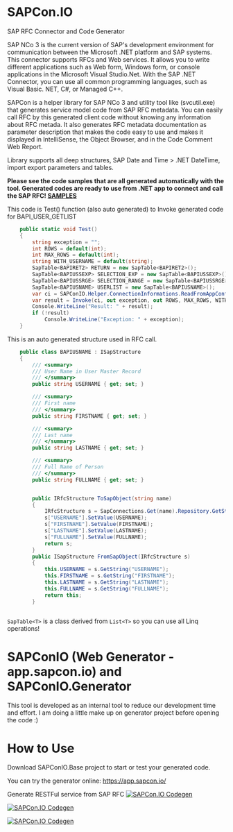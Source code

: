 # SAPCon.IO
SAP RFC Connector and Code Generator

SAP NCo 3 is the current version of SAP's development environment for communication between the Microsoft .NET platform and SAP systems. This connector supports RFCs and Web services. It allows you to write different applications such as Web form, Windows form, or console applications in the Microsoft Visual Studio.Net.
With the SAP .NET Connector, you can use all common programming languages, such as Visual Basic. NET, C#, or Managed C++.

SAPCon is a helper library for SAP NCo 3 and utility tool like (svcutil.exe) that generates service model code from SAP RFC metadata. You can easily call RFC by this generated client code without knowing any information about RFC metada.
It also generates RFC metadata documentation as parameter description that makes the code easy to use and makes it displayed in IntelliSense, the Object Browser, and in the Code Comment Web Report.

Library supports all deep structures, SAP Date and Time > .NET DateTime, import export parameters and tables.

**Please see the code samples that are all generated automatically with the tool. Generated codes are ready to use from .NET app to connect and call the SAP RFC!
[SAMPLES](https://github.com/mbasaran/SAPCon/tree/master/samples/)**

This code is Test() function (also auto generated) to Invoke generated code for BAPI_USER_GETLIST

```C#
    public static void Test()
    {
        string exception = "";
        int ROWS = default(int);
        int MAX_ROWS = default(int);
        string WITH_USERNAME = default(string);
        SapTable<BAPIRET2> RETURN = new SapTable<BAPIRET2>();
        SapTable<BAPIUSSEXP> SELECTION_EXP = new SapTable<BAPIUSSEXP>();
        SapTable<BAPIUSSRGE> SELECTION_RANGE = new SapTable<BAPIUSSRGE>();
        SapTable<BAPIUSNAME> USERLIST = new SapTable<BAPIUSNAME>();
        var ci = SAPConIO.Helper.ConnectionInformations.ReadFromAppConfig();
        var result = Invoke(ci, out exception, out ROWS, MAX_ROWS, WITH_USERNAME, ref RETURN, ref SELECTION_EXP, ref SELECTION_RANGE, ref USERLIST);
        Console.WriteLine("Result: " + result);
        if (!result)
            Console.WriteLine("Exception: " + exception);
    }

```

This is an auto generated structure used in RFC call.
```C#
    public class BAPIUSNAME : ISapStructure
    {
        /// <summary>
        /// User Name in User Master Record 
        /// </summary>
        public string USERNAME { get; set; }

        /// <summary>
        /// First name 
        /// </summary>
        public string FIRSTNAME { get; set; }

        /// <summary>
        /// Last name 
        /// </summary>
        public string LASTNAME { get; set; }

        /// <summary>
        /// Full Name of Person 
        /// </summary>
        public string FULLNAME { get; set; }


        public IRfcStructure ToSapObject(string name)
        {
            IRfcStructure s = SapConnections.Get(name).Repository.GetStructureMetadata("BAPIUSNAME").CreateStructure();
            s["USERNAME"].SetValue(USERNAME);
            s["FIRSTNAME"].SetValue(FIRSTNAME);
            s["LASTNAME"].SetValue(LASTNAME);
            s["FULLNAME"].SetValue(FULLNAME);
            return s;
        }
        public ISapStructure FromSapObject(IRfcStructure s)
        {
            this.USERNAME = s.GetString("USERNAME");
            this.FIRSTNAME = s.GetString("FIRSTNAME");
            this.LASTNAME = s.GetString("LASTNAME");
            this.FULLNAME = s.GetString("FULLNAME");
            return this;
        }
    
 ```

```SapTable<T>``` is a class derived from ```List<T>``` so you can use all Linq operations! 

# SAPConIO (Web Generator - app.sapcon.io) and SAPConIO.Generator 
This tool is developed as an internal tool to reduce our development time and effort. I am doing a little make up on generator project before opening the code :)

# How to Use
Download SAPConIO.Base project to start or test your generated code.

You can try the generator online: https://app.sapcon.io/

Generate RESTFul service from SAP RFC
[![SAPCon.IO Codegen](http://i3.ytimg.com/vi/grcEW4ri-7g/maxresdefault.jpg)](https://youtube.com/embed/grcEW4ri-7g)

[![SAPCon.IO Codegen](https://i.ytimg.com/vi/OvJWFu9CRiY/hqdefault.jpg?sqp=-oaymwEZCPYBEIoBSFXyq4qpAwsIARUAAIhCGAFwAQ==&rs=AOn4CLB8eauucS03-07DtRwV3skRCDzg1w)](https://www.youtube.com/watch?v=OvJWFu9CRiY)

[![SAPCon.IO Codegen](https://i.ytimg.com/vi/6QaLZadawjM/hqdefault.jpg?sqp=-oaymwEZCPYBEIoBSFXyq4qpAwsIARUAAIhCGAFwAQ==&rs=AOn4CLC9PjIItMXikYV3PY31VKwx-OhnyQ)](https://www.youtube.com/watch?v=6QaLZadawjM)
